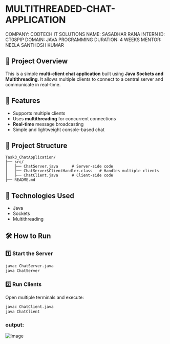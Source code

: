 # MULTITHREADED-CHAT-APPLICATION
COMPANY: CODTECH IT SOLUTIONS
NAME: SASADHAR RANA
INTERN ID: CT08PIP
DOMAIN: JAVA PROGRAMMING
DURATION: 4 WEEKS
MENTOR: NEELA SANTHOSH KUMAR
## 📌 Project Overview
This is a simple **multi-client chat application** built using **Java Sockets and Multithreading**. It allows multiple clients to connect to a central server and communicate in real-time.

## 🚀 Features
- Supports multiple clients
- Uses **multithreading** for concurrent connections
- **Real-time** message broadcasting
- Simple and lightweight console-based chat

## 📂 Project Structure
```
Task3_ChatApplication/
├── src/
│   ├── ChatServer.java      # Server-side code
│   ├── ChatServer$ClientHandler.class   # Handles multiple clients
│   ├── ChatClient.java      # Client-side code
├── README.md
```

## 🔧 Technologies Used
- Java
- Sockets
- Multithreading

## 🛠️ How to Run
### 1️⃣ Start the Server
```sh
javac ChatServer.java
java ChatServer
```

### 2️⃣ Run Clients
Open multiple terminals and execute:
```sh
javac ChatClient.java
java ChatClient
```
### output:
![Image](https://github.com/user-attachments/assets/9a1583bd-15f5-4d30-864a-32da82fee275)
